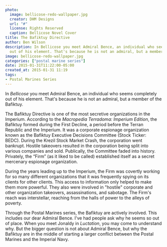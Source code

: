 ```yaml
---
photo:
  image: bellicose-redo-wallpaper.jpg
  creator: DHM Designs
  url: "#"
  license: Rights Reserved
  caption: Bellicose Novel Cover
title: The Bafiktuy Directive
author: Ben Wilson
description: In Bellicose you meet Admiral Bence, an individual who seems completely
  out of his element. That's because he is not an admiral, but a member of the Bafiktuy.
image: bellicose-redo-wallpaper.jpg
categories: ["postal marine series"]
date: 2015-01-31T11:22:00-05:00
created_at: 2015-01-31 11:19
tags:
- Postal Marines Series
---
```

<!--Lead Paragraph-->

In *Bellicose* you meet Admiral Bence, an individual who seems completely out of his element. That's because he is not an admiral, but a member of the Bafiktuy.

<!--more-->
The Bafiktuy Directive is one of the most secretive organizations in the Imperium. According to the *Macropedia Terradoma: Imperium Edition*, the Bafiktuy formed during the First Decline, a period before the Terran Republic and the Imperium. It was a corporate espionage organization known as the Bafiktuy Executive Decisions Committee (Stock Ticker: BEDC). During the Krezil Stock Market Crash, the corporation went bankrupt. Hostile takeovers resulted in the corporation being split into various companies and sold. Publically, the Committee faded into history. Privately, the “Firm” (as it liked to be called) established itself as a secret mercenary espionage organization.

During the years leading up to the Imperium, the Firm was covertly working for so many different organizations that it was frequently spying on its clients for other clients. This access to information only helped to make them more powerful. They also were involved in "hostile" corporate and other organization takeovers, assassinations, and sabotage. The Firm's reach was interstellar, reaching from the halls of power to the alleys of poverty.

Through the Postal Marines series, the Bafiktuy are actively involved. This includes our dear Admiral Bence. I've had people ask why he seems so out of place. When you meet Jonaldy in *Luctation*, you may come to understand why. But the bigger question is not about Admiral Bence, but why the Bafiktuy are in the middle of starting a larger conflict between the Postal Marines and the Imperial Navy.

